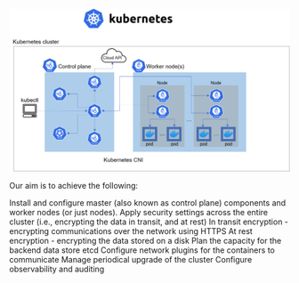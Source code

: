 ![orchestrating-containers with Kubernetes](kubernetes.png)

Our aim is to achieve the following:

Install and configure master (also known as control plane) components and worker nodes (or just nodes).
Apply security settings across the entire cluster (i.e., encrypting the data in transit, and at rest)
In transit encryption - encrypting communications over the network using HTTPS
At rest encryption - encrypting the data stored on a disk
Plan the capacity for the backend data store etcd
Configure network plugins for the containers to communicate
Manage periodical upgrade of the cluster
Configure observability and auditing